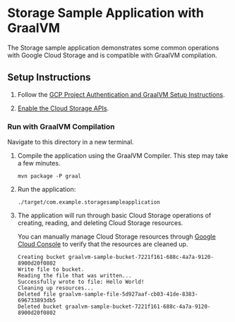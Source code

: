 # Storage Sample Application with GraalVM

The Storage sample application demonstrates some common operations with Google Cloud Storage and is compatible with GraalVM compilation.

## Setup Instructions

1. Follow the [GCP Project Authentication and GraalVM Setup Instructions](../../README.md).

2. [Enable the Cloud Storage APIs](https://console.cloud.google.com/apis/api/storage.googleapis.com).

### Run with GraalVM Compilation

Navigate to this directory in a new terminal.

1. Compile the application using the GraalVM Compiler. This step may take a few minutes.

    ```
    mvn package -P graal
    ```
    
2. Run the application:

    ```
    ./target/com.example.storagesampleapplication
    ```

3. The application will run through basic Cloud Storage operations of creating, reading, and deleting Cloud Storage resources.

    You can manually manage Cloud Storage resources through [Google Cloud Console](https://console.cloud.google.com/storage) to verify that the resources are cleaned up.

    ```
    Creating bucket graalvm-sample-bucket-7221f161-688c-4a7a-9120-8900d20f0802
    Write file to bucket.
    Reading the file that was written...
    Successfully wrote to file: Hello World!
    Cleaning up resources...
    Deleted file graalvm-sample-file-5d927aaf-cb03-41de-8383-696733893db5
    Deleted bucket graalvm-sample-bucket-7221f161-688c-4a7a-9120-8900d20f0802
   ```
